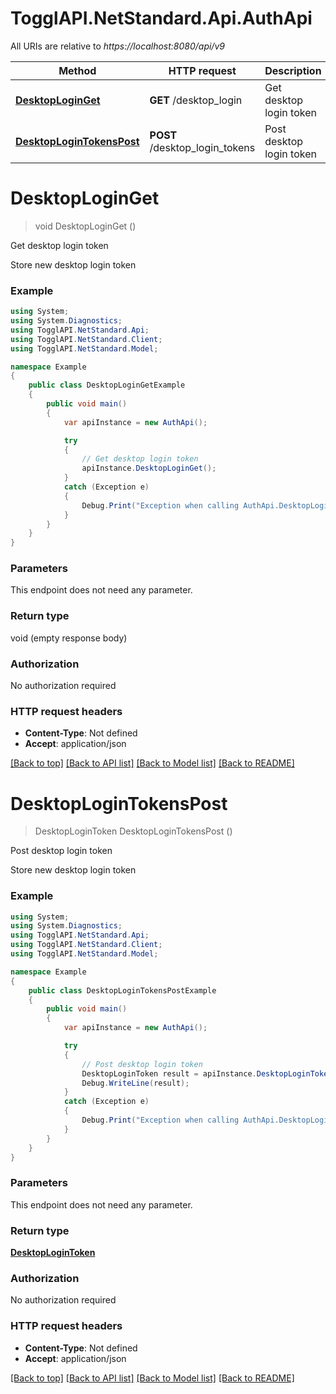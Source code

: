 # TogglAPI.NetStandard.Api.AuthApi

All URIs are relative to *https://localhost:8080/api/v9*

Method | HTTP request | Description
------------- | ------------- | -------------
[**DesktopLoginGet**](AuthApi.md#desktoploginget) | **GET** /desktop_login | Get desktop login token
[**DesktopLoginTokensPost**](AuthApi.md#desktoplogintokenspost) | **POST** /desktop_login_tokens | Post desktop login token


<a name="desktoploginget"></a>
# **DesktopLoginGet**
> void DesktopLoginGet ()

Get desktop login token

Store new desktop login token

### Example
```csharp
using System;
using System.Diagnostics;
using TogglAPI.NetStandard.Api;
using TogglAPI.NetStandard.Client;
using TogglAPI.NetStandard.Model;

namespace Example
{
    public class DesktopLoginGetExample
    {
        public void main()
        {
            var apiInstance = new AuthApi();

            try
            {
                // Get desktop login token
                apiInstance.DesktopLoginGet();
            }
            catch (Exception e)
            {
                Debug.Print("Exception when calling AuthApi.DesktopLoginGet: " + e.Message );
            }
        }
    }
}
```

### Parameters
This endpoint does not need any parameter.

### Return type

void (empty response body)

### Authorization

No authorization required

### HTTP request headers

 - **Content-Type**: Not defined
 - **Accept**: application/json

[[Back to top]](#) [[Back to API list]](../README.md#documentation-for-api-endpoints) [[Back to Model list]](../README.md#documentation-for-models) [[Back to README]](../README.md)

<a name="desktoplogintokenspost"></a>
# **DesktopLoginTokensPost**
> DesktopLoginToken DesktopLoginTokensPost ()

Post desktop login token

Store new desktop login token

### Example
```csharp
using System;
using System.Diagnostics;
using TogglAPI.NetStandard.Api;
using TogglAPI.NetStandard.Client;
using TogglAPI.NetStandard.Model;

namespace Example
{
    public class DesktopLoginTokensPostExample
    {
        public void main()
        {
            var apiInstance = new AuthApi();

            try
            {
                // Post desktop login token
                DesktopLoginToken result = apiInstance.DesktopLoginTokensPost();
                Debug.WriteLine(result);
            }
            catch (Exception e)
            {
                Debug.Print("Exception when calling AuthApi.DesktopLoginTokensPost: " + e.Message );
            }
        }
    }
}
```

### Parameters
This endpoint does not need any parameter.

### Return type

[**DesktopLoginToken**](DesktopLoginToken.md)

### Authorization

No authorization required

### HTTP request headers

 - **Content-Type**: Not defined
 - **Accept**: application/json

[[Back to top]](#) [[Back to API list]](../README.md#documentation-for-api-endpoints) [[Back to Model list]](../README.md#documentation-for-models) [[Back to README]](../README.md)

